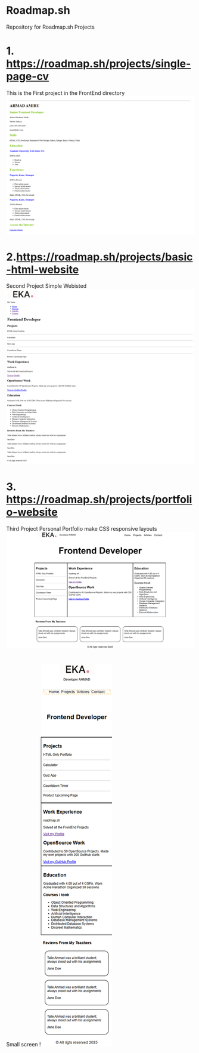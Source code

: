 # Roadmap.sh
Repository for Roadmap.sh Projects 

# 1. https://roadmap.sh/projects/single-page-cv
This is the First project in the FrontEnd directory 
![Single Page CV](Asserts/single-page-cv.png)


# 2.https://roadmap.sh/projects/basic-html-website
Second Project Simple Webisted
![Simple Website ](Asserts/basic-html-website.png)


# 3. https://roadmap.sh/projects/portfolio-website
Third Project Personal Portfolio make CSS responsive layouts
![Personal Portfolio](Asserts/Personal-Portfolio.png)
#
Small screen
!![Personal Portfolio](Asserts/Personal-Portfolio-Small.png)